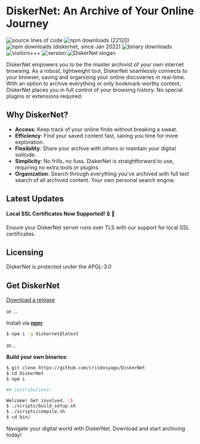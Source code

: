 # DiskerNet: An Archive of Your Online Journey

![source lines of code](https://sloc.xyz/github/crisdosyago/Diskernet)
![npm downloads (22120)](https://img.shields.io/npm/dt/archivist1?label=npm%20downloads%20%2822120%29)
![npm downloads (diskernet, since Jan 2022)](https://img.shields.io/npm/dt/diskernet?label=npm%20downloads%20%28diskernet%2C%20since%20Jan%202022%29)
![binary downloads](https://img.shields.io/github/downloads/c9fe/22120/total?label=OS%20binary%20downloads)
![visitors+++](https://hits.seeyoufarm.com/api/count/incr/badge.svg?url=https%3A%2F%2Fgithub.com%2Fc9fe%2F22120&count_bg=%2379C83D&title_bg=%23555555&icon=&icon_color=%23E7E7E7&title=%28today%2Ftotal%29%20visitors%2B%2B%2B%20since%20Oct%202020&edge_flat=false)
![version](https://img.shields.io/npm/v/diskernet)
![DiskerNet slogan](https://img.shields.io/badge/%F0%9F%92%BE%20DiskerNet-an%20internet%20on%20yer%20disc-hotpink)

DiskerNet empowers you to be the master archivist of your own internet browsing. As a robust, lightweight tool, DiskerNet seamlessly connects to your browser, saving and organizing your online discoveries in real-time. With an option to archive everything or only bookmark-worthy content, DiskerNet places you in full control of your browsing history. No special plugins or extensions required.

## Why DiskerNet?

- **Access**: Keep track of your online finds without breaking a sweat.
- **Efficiency**: Find your saved content fast, saving you time for more exploration.
- **Flexibility**: Share your archive with others or maintain your digital solitude.
- **Simplicity**: No frills, no fuss. DiskerNet is straightforward to use, requiring no extra tools or plugins.
- **Organization**: Search through everything you've archived with full text search of all archived content. Your own personal search engine.
  
## Latest Updates

**Local SSL Certificates Now Supported!** :lock: :tada: 

Ensure your DiskerNet server runs over TLS with our support for local SSL certificates. 

## Licensing

DiskerNet is protected under the APGL-3.0

## Get DiskerNet

[Download a release](https://github.com/crisdosyago/Diskernet/releases)

or ...

Install via **[npm](https://www.npmjs.com/package/diskernet)**:

```sh
$ npm i -g diskernet@latest
```

or...

**Build your own binaries:**

```sh
$ git clone https://github.com/crisdosyago/DiskerNet
$ cd DiskerNet
$ npm i

## Contributions!

Welcome! Get involved. :)
$ ./scripts/build_setup.sh
$ ./scripts/compile.sh
$ cd bin/
```

Navigate your digital world with DiskerNet. Download and start archiving today!
